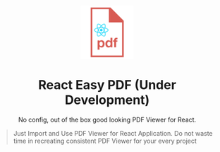 <div align="center">

<img src="./assets/logo.png" height="120px" alt="Vault Reader" title="Vault Reader" />

<br>

# React Easy PDF (Under Development)

No config, out of the box good looking PDF Viewer for React.

</div>

> Just Import and Use PDF Viewer for React Application. Do not waste time in recreating consistent PDF Viewer for your every project
